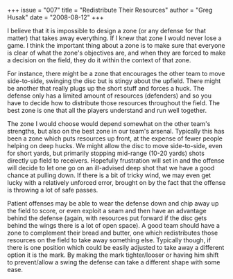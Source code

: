 +++
issue = "007"
title = "Redistribute Their Resources"
author = "Greg Husak"
date = "2008-08-12"
+++

I believe that it is impossible to design a zone (or any defense for that
matter) that takes away everything. If I knew that zone I would never lose a
game. I think the important thing about a zone is to make sure that everyone
is clear of what the zone's objectives are, and when they are forced to make a
decision on the field, they do it within the context of that zone.  
  
For instance, there might be a zone that encourages the other team to move
side-to-side, swinging the disc but is stingy about the upfield. There might
be another that really plugs up the short stuff and forces a huck. The defense
only has a limited amount of resources (defenders) and so you have to decide
how to distribute those resources throughout the field. The best zone is one
that all the players understand and run well together.  
  
The zone I would choose would depend somewhat on the other team's strengths,
but also on the best zone in our team's arsenal. Typically this has been a
zone which puts resources up front, at the expense of fewer people helping on
deep hucks. We might allow the disc to move side-to-side, even for short
yards, but primarily stopping mid-range (10-20 yards) shots directly up field
to receivers. Hopefully frustration will set in and the offense will decide to
let one go on an ill-advised deep shot that we have a good chance at pulling
down. If there is a bit of tricky wind, we may even get lucky with a
relatively unforced error, brought on by the fact that the offense is throwing
a lot of safe passes.  
  
Patient offenses may be able to wear the defense down and chip away up the
field to score, or even exploit a seam and then have an advantage behind the
defense (again, with resources put forward if the disc gets behind the wings
there is a lot of open space). A good team should have a zone to complement
their bread and butter, one which redistributes those resources on the field
to take away something else. Typically though, if there is one position which
could be easily adjusted to take away a different option it is the mark. By
making the mark tighter/looser or having him shift to prevent/allow a swing
the defense can take a different shape with some ease.
